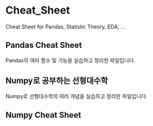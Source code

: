 # Cheat_Sheet
Cheat Sheet for Pandas, Statistic Theory, EDA, ...

## Pandas Cheat Sheet
Pandas의 여러 함수 및 기능을 실습하고 정리한 파일입니다.

## Numpy로 공부하는 선형대수학
Numpy로 선형대수학의 여러 개념을 실습하고 정리한 파일입니다.

## Numpy Cheat Sheet
